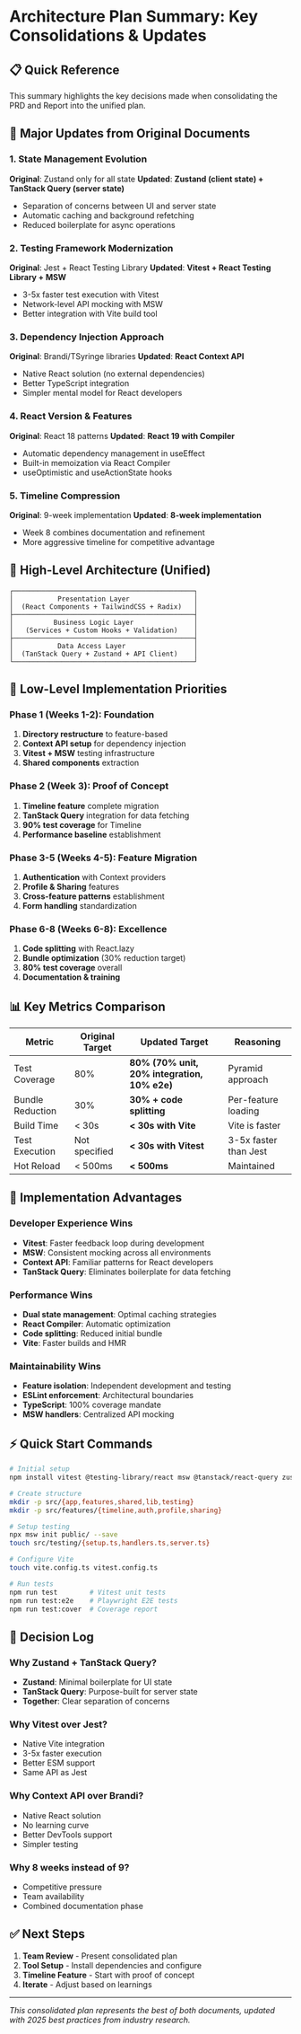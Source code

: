 # Architecture Plan Summary: Key Consolidations & Updates

## 📋 Quick Reference

This summary highlights the key decisions made when consolidating the PRD and Report into the unified plan.

## 🔄 Major Updates from Original Documents

### 1. State Management Evolution
**Original**: Zustand only for all state
**Updated**: **Zustand (client state) + TanStack Query (server state)**
- Separation of concerns between UI and server state
- Automatic caching and background refetching
- Reduced boilerplate for async operations

### 2. Testing Framework Modernization
**Original**: Jest + React Testing Library
**Updated**: **Vitest + React Testing Library + MSW**
- 3-5x faster test execution with Vitest
- Network-level API mocking with MSW
- Better integration with Vite build tool

### 3. Dependency Injection Approach
**Original**: Brandi/TSyringe libraries
**Updated**: **React Context API**
- Native React solution (no external dependencies)
- Better TypeScript integration
- Simpler mental model for React developers

### 4. React Version & Features
**Original**: React 18 patterns
**Updated**: **React 19 with Compiler**
- Automatic dependency management in useEffect
- Built-in memoization via React Compiler
- useOptimistic and useActionState hooks

### 5. Timeline Compression
**Original**: 9-week implementation
**Updated**: **8-week implementation**
- Week 8 combines documentation and refinement
- More aggressive timeline for competitive advantage

## 🎯 High-Level Architecture (Unified)

```
┌─────────────────────────────────────────────┐
│           Presentation Layer                │
│  (React Components + TailwindCSS + Radix)   │
├─────────────────────────────────────────────┤
│          Business Logic Layer               │
│   (Services + Custom Hooks + Validation)    │
├─────────────────────────────────────────────┤
│           Data Access Layer                 │
│  (TanStack Query + Zustand + API Client)    │
└─────────────────────────────────────────────┘
```

## 🔧 Low-Level Implementation Priorities

### Phase 1 (Weeks 1-2): Foundation
1. **Directory restructure** to feature-based
2. **Context API setup** for dependency injection
3. **Vitest + MSW** testing infrastructure
4. **Shared components** extraction

### Phase 2 (Week 3): Proof of Concept
1. **Timeline feature** complete migration
2. **TanStack Query** integration for data fetching
3. **90% test coverage** for Timeline
4. **Performance baseline** establishment

### Phase 3-5 (Weeks 4-5): Feature Migration
1. **Authentication** with Context providers
2. **Profile & Sharing** features
3. **Cross-feature patterns** establishment
4. **Form handling** standardization

### Phase 6-8 (Weeks 6-8): Excellence
1. **Code splitting** with React.lazy
2. **Bundle optimization** (30% reduction target)
3. **80% test coverage** overall
4. **Documentation & training**

## 📊 Key Metrics Comparison

| Metric | Original Target | Updated Target | Reasoning |
|--------|-----------------|----------------|-----------|
| Test Coverage | 80% | **80% (70% unit, 20% integration, 10% e2e)** | Pyramid approach |
| Bundle Reduction | 30% | **30% + code splitting** | Per-feature loading |
| Build Time | < 30s | **< 30s with Vite** | Vite is faster |
| Test Execution | Not specified | **< 30s with Vitest** | 3-5x faster than Jest |
| Hot Reload | < 500ms | **< 500ms** | Maintained |

## 🚀 Implementation Advantages

### Developer Experience Wins
- **Vitest**: Faster feedback loop during development
- **MSW**: Consistent mocking across all environments
- **Context API**: Familiar patterns for React developers
- **TanStack Query**: Eliminates boilerplate for data fetching

### Performance Wins
- **Dual state management**: Optimal caching strategies
- **React Compiler**: Automatic optimization
- **Code splitting**: Reduced initial bundle
- **Vite**: Faster builds and HMR

### Maintainability Wins
- **Feature isolation**: Independent development and testing
- **ESLint enforcement**: Architectural boundaries
- **TypeScript**: 100% coverage mandate
- **MSW handlers**: Centralized API mocking

## ⚡ Quick Start Commands

```bash
# Initial setup
npm install vitest @testing-library/react msw @tanstack/react-query zustand

# Create structure
mkdir -p src/{app,features,shared,lib,testing}
mkdir -p src/features/{timeline,auth,profile,sharing}

# Setup testing
npx msw init public/ --save
touch src/testing/{setup.ts,handlers.ts,server.ts}

# Configure Vite
touch vite.config.ts vitest.config.ts

# Run tests
npm run test        # Vitest unit tests
npm run test:e2e    # Playwright E2E tests
npm run test:cover  # Coverage report
```

## 📝 Decision Log

### Why Zustand + TanStack Query?
- **Zustand**: Minimal boilerplate for UI state
- **TanStack Query**: Purpose-built for server state
- **Together**: Clear separation of concerns

### Why Vitest over Jest?
- Native Vite integration
- 3-5x faster execution
- Better ESM support
- Same API as Jest

### Why Context API over Brandi?
- Native React solution
- No learning curve
- Better DevTools support
- Simpler testing

### Why 8 weeks instead of 9?
- Competitive pressure
- Team availability
- Combined documentation phase

## ✅ Next Steps

1. **Team Review** - Present consolidated plan
2. **Tool Setup** - Install dependencies and configure
3. **Timeline Feature** - Start with proof of concept
4. **Iterate** - Adjust based on learnings

---

_This consolidated plan represents the best of both documents, updated with 2025 best practices from industry research._